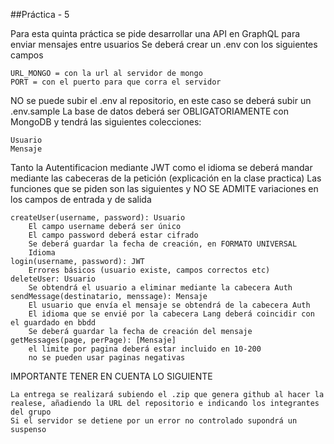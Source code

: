 ##Práctica - 5 

Para esta quinta práctica se pide desarrollar una API en GraphQL para enviar mensajes entre usuarios
Se deberá crear un .env con los siguientes campos

    URL_MONGO = con la url al servidor de mongo
    PORT = con el puerto para que corra el servidor

NO se puede subir el .env al repositorio, en este caso se deberá subir un .env.sample
La base de datos deberá ser OBLIGATORIAMENTE con MongoDB y tendrá las siguientes colecciones:

    Usuario
    Mensaje

Tanto la Autentificacion mediante JWT como el idioma se deberá mandar mediante las cabeceras de la petición (explicación en la clase practica)
 Las funciones que se piden son las siguientes y NO SE ADMITE variaciones en los campos de entrada y de salida

    createUser(username, password): Usuario
        El campo username deberá ser único
        El campo password deberá estar cifrado
        Se deberá guardar la fecha de creación, en FORMATO UNIVERSAL
        Idioma
    login(username, password): JWT
        Errores básicos (usuario existe, campos correctos etc)
    deleteUser: Usuario
        Se obtendrá el usuario a eliminar mediante la cabecera Auth
    sendMessage(destinatario, menssage): Mensaje
        El usuario que envía el mensaje se obtendrá de la cabecera Auth
        El idioma que se envié por la cabecera Lang deberá coincidir con el guardado en bbdd
        Se deberá guardar la fecha de creación del mensaje
    getMessages(page, perPage): [Mensaje]
        el limite por pagina deberá estar incluido en 10-200
        no se pueden usar paginas negativas

IMPORTANTE TENER EN CUENTA LO SIGUIENTE

    La entrega se realizará subiendo el .zip que genera github al hacer la realese, añadiendo la URL del repositorio e indicando los integrantes del grupo
    Si el servidor se detiene por un error no controlado supondrá un suspenso
